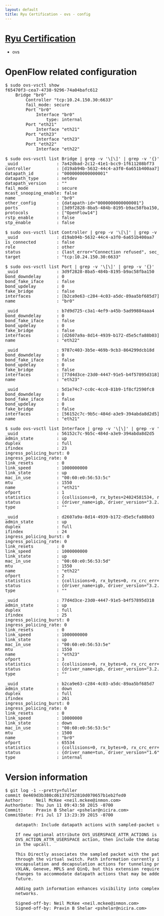 ```yaml
---
layout: default
title: Ryu Certification - ovs - config
---
```

# [Ryu Certification](http://osrg.github.io/ryu/certification.html)
* ovs 

# OpenFlow related configuration
<pre>
$ sudo ovs-vsctl show
f65470f3-cea7-4738-9296-74a04bafc612
    Bridge "br0"
        Controller "tcp:10.24.150.30:6633"
        fail_mode: secure
        Port "br0"
            Interface "br0"
                type: internal
        Port "eth21"
            Interface "eth21"
        Port "eth23"
            Interface "eth23"
        Port "eth22"
            Interface "eth22"

$ sudo ovs-vsctl list Bridge | grep -v '\[\]' | grep -v '{}'
_uuid               : 7a42dbad-2c12-41e1-bcc9-1f611208bf73
controller          : [d19ab94b-5632-44c4-a3f0-6a651b400aa7]
datapath_id         : "0000000000000001"
datapath_type       : netdev
datapath_version    : "<built-in>"
fail_mode           : secure
mcast_snooping_enable: false
name                : "br0"
other_config        : {datapath-id="0000000000000001"}
ports               : [3d9f2828-8ba5-484b-8195-b9ac58fba150, 5d1e74c7-cc0c-4cc0-81b9-1f8cf2590fc8, 9787c403-3b5e-469b-9cb3-864299dcb18d, b7d9d725-c3a1-4ef9-a45b-5ad99884aaa4]
protocols           : ["OpenFlow14"]
rstp_enable         : false
stp_enable          : false

$ sudo ovs-vsctl list Controller | grep -v '\[\]' | grep -v '{}'
_uuid               : d19ab94b-5632-44c4-a3f0-6a651b400aa7
is_connected        : false
role                : other
status              : {last_error="Connection refused", sec_since_disconnect="2", state=BACKOFF}
target              : "tcp:10.24.150.30:6633"

$ sudo ovs-vsctl list Port | grep -v '\[\]' | grep -v '{}'
_uuid               : 3d9f2828-8ba5-484b-8195-b9ac58fba150
bond_downdelay      : 0
bond_fake_iface     : false
bond_updelay        : 0
fake_bridge         : false
interfaces          : [b2ca9e63-c284-4c03-a5dc-89aa5bf685d7]
name                : "br0"

_uuid               : b7d9d725-c3a1-4ef9-a45b-5ad99884aaa4
bond_downdelay      : 0
bond_fake_iface     : false
bond_updelay        : 0
fake_bridge         : false
interfaces          : [d2607a9a-8d14-4939-b172-d5e5cfa88b03]
name                : "eth22"

_uuid               : 9787c403-3b5e-469b-9cb3-864299dcb18d
bond_downdelay      : 0
bond_fake_iface     : false
bond_updelay        : 0
fake_bridge         : false
interfaces          : [77d4d3ce-23d0-4447-91e5-b4f57895d318]
name                : "eth23"

_uuid               : 5d1e74c7-cc0c-4cc0-81b9-1f8cf2590fc8
bond_downdelay      : 0
bond_fake_iface     : false
bond_updelay        : 0
fake_bridge         : false
interfaces          : [56152c7c-9b5c-484d-a3e9-394abda8d2d5]
name                : "eth21"

$ sudo ovs-vsctl list Interface | grep -v '\[\]' | grep -v '{}'
_uuid               : 56152c7c-9b5c-484d-a3e9-394abda8d2d5
admin_state         : up
duplex              : full
ifindex             : 23
ingress_policing_burst: 0
ingress_policing_rate: 0
link_resets         : 0
link_speed          : 1000000000
link_state          : up
mac_in_use          : "00:60:e0:56:53:5c"
mtu                 : 1550
name                : "eth21"
ofport              : 1
statistics          : {collisions=0, rx_bytes=24024581534, rx_crc_err=0, rx_dropped=0, rx_errors=0, rx_frame_err=0, rx_over_err=0, rx_packets=16026376, tx_bytes=0, tx_dropped=0, tx_errors=0, tx_packets=0}
status              : {driver_name=igb, driver_version="3.2.10-k", firmware_version="2.10-9"}
type                : ""

_uuid               : d2607a9a-8d14-4939-b172-d5e5cfa88b03
admin_state         : up
duplex              : full
ifindex             : 24
ingress_policing_burst: 0
ingress_policing_rate: 0
link_resets         : 0
link_speed          : 1000000000
link_state          : up
mac_in_use          : "00:60:e0:56:53:5d"
mtu                 : 1550
name                : "eth22"
ofport              : 2
statistics          : {collisions=0, rx_bytes=0, rx_crc_err=0, rx_dropped=0, rx_errors=0, rx_frame_err=0, rx_over_err=0, rx_packets=0, tx_bytes=18089315792, tx_dropped=0, tx_errors=0, tx_packets=12064077}
status              : {driver_name=igb, driver_version="3.2.10-k", firmware_version="2.10-9"}
type                : ""

_uuid               : 77d4d3ce-23d0-4447-91e5-b4f57895d318
admin_state         : up
duplex              : full
ifindex             : 25
ingress_policing_burst: 0
ingress_policing_rate: 0
link_resets         : 0
link_speed          : 1000000000
link_state          : up
mac_in_use          : "00:60:e0:56:53:5e"
mtu                 : 1550
name                : "eth23"
ofport              : 3
statistics          : {collisions=0, rx_bytes=0, rx_crc_err=0, rx_dropped=0, rx_errors=0, rx_frame_err=0, rx_over_err=0, rx_packets=0, tx_bytes=1176922500, tx_dropped=0, tx_errors=0, tx_packets=784615}
status              : {driver_name=igb, driver_version="3.2.10-k", firmware_version="2.10-9"}
type                : ""

_uuid               : b2ca9e63-c284-4c03-a5dc-89aa5bf685d7
admin_state         : down
duplex              : full
ifindex             : 261
ingress_policing_burst: 0
ingress_policing_rate: 0
link_resets         : 0
link_speed          : 10000000
link_state          : down
mac_in_use          : "00:60:e0:56:53:5c"
mtu                 : 1500
name                : "br0"
ofport              : 65534
statistics          : {collisions=0, rx_bytes=0, rx_crc_err=0, rx_dropped=0, rx_errors=0, rx_frame_err=0, rx_over_err=0, rx_packets=0, tx_bytes=0, tx_dropped=0, tx_errors=0, tx_packets=0}
status              : {driver_name=tun, driver_version="1.6", firmware_version="N/A"}
type                : internal
</pre>

# Version information
<pre>
$ git log -1 --pretty=fuller
commit 0e469d3b380cd6137d752810d070657b1eb2fed0
Author:     Neil McKee &lt;neil.mckee@inmon.com&gt;
AuthorDate: Thu Jun 11 09:43:58 2015 -0700
Commit:     Pravin B Shelar &lt;pshelar@nicira.com&gt;
CommitDate: Fri Jul 17 13:23:39 2015 -0700

    datapath: Include datapath actions with sampled-packet upcall to userspace.
    
    If new optional attribute OVS_USERSPACE_ATTR_ACTIONS is added to an
    OVS_ACTION_ATTR_USERSPACE action, then include the datapath actions
    in the upcall.
    
    This Directly associates the sampled packet with the path it takes
    through the virtual switch. Path information currently includes mangling,
    encapsulation and decapsulation actions for tunneling protocols GRE,
    VXLAN, Geneve, MPLS and QinQ, but this extension requires no further
    changes to accommodate datapath actions that may be added in the
    future.
    
    Adding path information enhances visibility into complex virtual
    networks.
    
    Signed-off-by: Neil McKee &lt;neil.mckee@inmon.com&gt;
    Signed-off-by: Pravin B Shelar &lt;pshelar@nicira.com&gt;
</pre>
